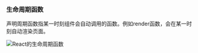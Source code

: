### 生命周期函数

声明周期函数指某一时刻组件会自动调用的函数。例如render函数，会在某一时刻自动渲染页面。

![React的生命周期函数](https://upload-images.jianshu.io/upload_images/2435411-84db7be9ca9cbdc5.jpg)

